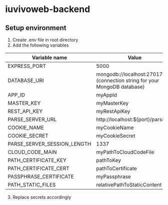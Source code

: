 # iuvivoweb-backend

## Setup environment

1. Create .env file in root directory
2. Add the following variables

| Variable name | Value |
| ------ | ------ |
| EXPRESS_PORT | 5000 |
| DATABASE_URI | mongodb://localhost:27017/dev (connection string for your MongoDB database) |
| APP_ID | myAppId |
| MASTER_KEY | myMasterKey |
| REST_API_KEY | myRestApiKey |
| PARSE_SERVER_URL | http://localhost:${port}/parse |
| COOKIE_NAME | myCookieName |
| COOKIE_SECRET | myCookieSecret |
| PARSE_SERVER_SESSION_LENGTH | 1337 |
| CLOUD_CODE_MAIN | myPathToCloudCodeFile |
| PATH_CERTIFICATE_KEY | pathToKey |
| PATH_CERTIFICATE_CERT | pathToCertificate |
| PASSPHRASE_CERTIFICATE | myPassphrase |
| PATH_STATIC_FILES | relativePathToStaticContent |

3. Replace secrets accordingly
